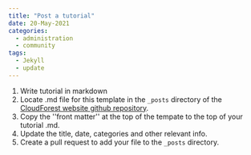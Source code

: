 ```yaml
---
title: "Post a tutorial"
date: 20-May-2021
categories:
  - administration
  - community
tags:
  - Jekyll
  - update
---
```


1. Write tutorial in markdown
2. Locate .md file for this template in the `_posts` directory of the [CloudForest website github repository](https://github.com/TreeScaper/TreeScaper.github.io).
3. Copy the ''front matter'' at the top of the tempate to the top of your tutorial .md.
4. Update the title, date, categories and other relevant info.
5. Create a pull request to add your file to the `_posts` directory.
